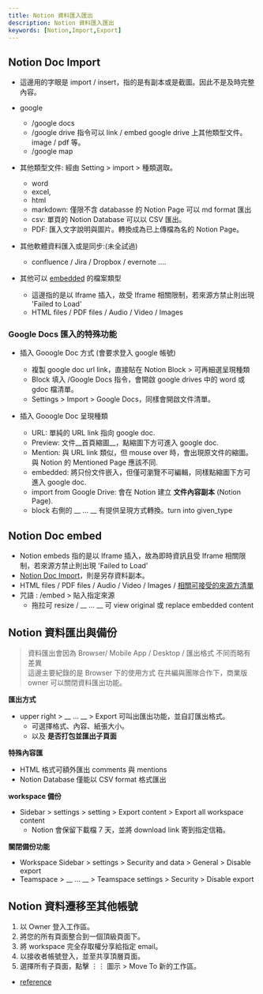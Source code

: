 ```yaml
---
title: Notion 資料匯入匯出
description: Notion 資料匯入匯出
keywords: [Notion,Import,Export]
---
```


## Notion Doc Import <span id="notion_Doc_Imported">&nbsp;</span>
* 這邊用的字眼是 import / insert，指的是有副本或是截圖。因此不是及時完整內容。
* google
    * /google docs 
    * /google drive 指令可以 link / embed google drive 上其他類型文件。image / pdf 等。
    * /google map     
* 其他類型文件: 經由 Setting > import > 種類選取。
    * word 
    * excel, 
    * html
    * markdown: 僅限不含 databasse 的 Notion Page 可以 md format 匯出 
    * csv: 單頁的 Notion Database 可以以 CSV 匯出。
    * PDF: 匯入文字說明與圖片。轉換成為已上傳檔為名的 Notion Page。
 * 其他軟體資料匯入或是同步:\(未全試過)
    * confluence / Jira / Dropbox / evernote ....
    
* 其他可以 [embedded](#notion_Doc_embedded) 的檔案類型 
    * 這邊指的是以 Iframe 插入，故受 Iframe 相關限制，若來源方禁止則出現 'Failed to Load'
    * HTML files / PDF files / Audio / Video / Images    

### Google Docs 匯入的特殊功能
* 插入 Gooogle Doc 方式 (會要求登入 google 帳號)
    * 複製 google doc url link，直接貼在 Notion Block > 可再細選呈現種類
    * Block 填入 /Google Docs 指令，會開啟 google drives 中的 word 或 gdoc 檔清單。
    * Settings > Import > Google Docs，同樣會開啟文件清單。
    
* 插入 Gooogle Doc 呈現種類
    * URL: 單純的 URL link 指向 google doc.
    * Preview: 文件__首頁縮圖__，點縮圖下方可進入 google doc.
    * Mention: 與 URL link 類似，但 mouse over 時，會出現原文件的縮圖。與 Notion 的 Mentioned Page 應該不同.
    * embedded: 將只份文件嵌入，但僅可瀏覽不可編輯，同樣點縮圖下方可進入 google doc.
    * import from Google Drive: 會在 Notion 建立 __文件內容副本__ \(Notion Page).
    * block 右側的 __ … __ 有提供呈現方式轉換。turn into given_type
    

## Notion Doc embed <span id="notion_Doc_embedded">&nbsp;</span>
* Notion embeds 指的是以 Iframe 插入，故為即時資訊且受 Iframe 相關限制，若來源方禁止則出現 'Failed to Load'
* [Notion Doc Import](#notion_Doc_Imported)，則是另存資料副本。
* HTML files / PDF files / Audio / Video / Images / [相關可接受的來源方清單](https://www.notion.com/help/embed-and-connect-other-apps)
* 咒語 : /embed > 貼入指定來源
    * 拖拉可 resize / __ … __ 可 view original 或 replace embedded content


## Notion 資料匯出與備份
> 
> 資料匯出會因為 Browser/ Mobile App / Desktop / 匯出格式 不同而略有差異  
> 這邊主要紀錄的是 Browser 下的使用方式
> 在共編與團隊合作下，商業版 owner 可以關閉資料匯出功能。  


__匯出方式__ 
* upper right > __ … __ > Export 可叫出匯出功能，並自訂匯出格式。
    * 可選擇格式、內容、紙張大小。
    * 以及 __是否打包並匯出子頁面__
    
__特殊內容匯__    
* HTML 格式可額外匯出 comments 與 mentions 
* Notion Database 僅能以 CSV format 格式匯出 

__workspace 備份__
* Sidebar > settings > setting > Export content > Export all workspace content  
    * Notion 會保留下載檔 7 天，並將 download link 寄到指定信箱。  

__關閉備份功能__
* Workspace Sidebar > settings > Security and data > General > Disable export
* Teamspace > __ … __ > Teamspace settings > Security > Disable export 


## Notion 資料遷移至其他帳號 <span id="Notion_migrate_workspace">&nbsp;</span>
1. 以 Owner 登入工作區。
1. 將您的所有頁面整合到一個頂級頁面下。
1. 將 workspace 完全存取權分享給指定 email。
1. 以接收者帳號登入，並至共享頂層頁面。
1. 選擇所有子頁面，點擊 ⋮⋮ 圖示 > Move To 新的工作區。
* [reference](https://www.notion.com/help/back-up-your-data)